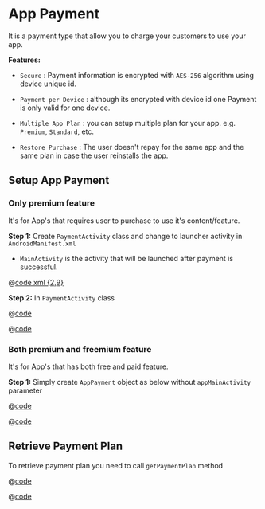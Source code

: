 # App Payment

It is a payment type that allow you to charge your customers to use your app.

**Features:**

- ```Secure``` : Payment information is encrypted with ```AES-256``` algorithm using device unique id.
- ```Payment per Device``` : although its encrypted with device id one Payment is only valid for one device.
- ```Multiple App Plan``` : you can setup multiple plan for your app. e.g. ```Premium```, ```Standard```, etc.
  
- ```Restore Purchase``` : The user doesn't repay for the same app and the same plan in case the user reinstalls the app.

## Setup App Payment

### Only premium feature

It's for App's that requires user to purchase to use it's content/feature.
  
**Step 1:** Create ```PaymentActivity``` class and change to launcher activity in ```AndroidManifest.xml```
  
- ```MainActivity``` is the activity that will be launched after payment is successful.
  
@[code xml {2,9}](./code_snippet/other/manifest.xml)

**Step 2:** In ```PaymentActivity``` class

<CodeGroup>
<CodeGroupItem title="JAVA">

@[code](./code_snippet/java/setupAppPayment1.java)

</CodeGroupItem>
<CodeGroupItem title="KOTLIN" active>

@[code](./code_snippet/kotlin/setupAppPayment1.kt)

</CodeGroupItem>
</CodeGroup>

### Both premium and freemium feature

It's for App's that has both free and paid feature.

  **Step 1:** Simply create ```AppPayment``` object as below without ```appMainActivity``` parameter
  
<CodeGroup>
<CodeGroupItem title="JAVA">

@[code](./code_snippet/java/setupAppPayment2.java)

</CodeGroupItem>
<CodeGroupItem title="KOTLIN" active>

@[code](./code_snippet/kotlin/setupAppPayment2.kt)

</CodeGroupItem>
</CodeGroup>

## Retrieve Payment Plan

To retrieve payment plan you need to call ```getPaymentPlan``` method

<CodeGroup>
<CodeGroupItem title="JAVA">

@[code](./code_snippet/java/retrivePaymentPlan.java)


</CodeGroupItem>
<CodeGroupItem title="KOTLIN" active>

@[code](./code_snippet/kotlin/retrivePaymentPlan.kt)

</CodeGroupItem>
</CodeGroup>

